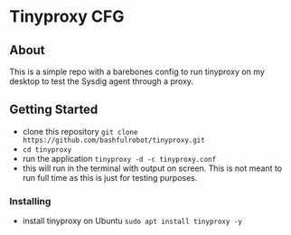 # Tinyproxy CFG

## About

This is a simple repo with a barebones config to run tinyproxy on my desktop to test the Sysdig agent through a proxy.

## Getting Started

- clone this repository `git clone https://github.com/bashfulrobot/tinyproxy.git`
- `cd tinyproxy`
- run the application `tinyproxy -d -c tinyproxy.conf`
- this will run in the terminal with output on screen. This is not meant to run full time as this is just for testing purposes.

### Installing

- install tinyproxy on Ubuntu `sudo apt install tinyproxy -y`
